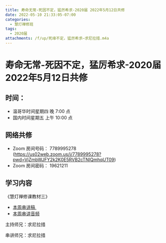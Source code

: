 ```yaml
---
title: 寿命无常-死因不定，猛厉希求-2020届 2022年5月12日共修
date: 2022-05-10 21:33:05-07:00
categories:
  - 慧灯禅修班
tags:
  - 2020届
attachments: /f/up/死缘不定，猛厉希求—求尼拉措.m4a
---
```

# 寿命无常-死因不定，猛厉希求-2020届 2022年5月12日共修

## 时间：

* 温哥华时间星期四 晚 7:00 点
* 国内时间星期五 上午 10:00 点

## 网络共修

* Zoom 房间号码： 7789995278 (<https://us02web.zoom.us/j/7789995278?pwd=VjZmbWJFY2k2K0E5RVB2cTNIQmhqUT09>)
* Zoom 房间密码： 19621211

## 学习内容

《慧灯禅修课教材三》

* [本周串讲稿 ](/f/up/死缘不定、猛厉希求-1-.docx)
* [本周串讲音频](https://huidengchanxiu.net/hdv/tmp/%e6%ad%bb%e7%bc%98%e4%b8%8d%e5%ae%9a%ef%bc%8c%e7%8c%9b%e5%8e%89%e5%b8%8c%e6%b1%82%e2%80%94%e6%b1%82%e5%b0%bc%e6%8b%89%e6%8e%aa.m4a)

主持师兄：求尼拉措

串讲师兄：求尼拉措